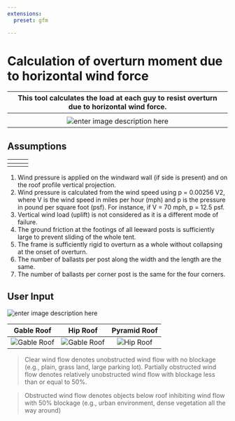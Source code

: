 ```yaml
---
extensions:
  preset: gfm

---
```


<h1 id="calculation-of-overturn-moment-due-to-horizontal-wind-force">Calculation of overturn moment due to horizontal wind force</h1>

<table>
<thead>
<tr>
<th align="center">This tool calculates the load at each guy to resist overturn due to horizontal wind force.</th>
</tr>
</thead>
<tbody>
<tr>
<td align="center"></td>
</tr>
<tr>
<td align="center"><img src="https://ballast.web.app/tent.png" alt="enter image description here"></td>
</tr>
</tbody>
</table><h2 id="assumptions">Assumptions</h2>

<table>
<thead>
<tr>
<th align="center"></th>
<th align="center"></th>
<th align="center"></th>
</tr>
</thead>
<tbody>
<tr>
<td align="center"><img src="https://ballast.web.app/p1.png" alt=""></td>
<td align="center"><img src="https://ballast.web.app/p2.png" alt=""></td>
<td align="center"><img src="https://ballast.web.app/p3.png" alt=""></td>
</tr>
</tbody>
</table><ol>
<li>Wind pressure is applied on the windward wall (if side is present) and on the roof profile vertical projection.</li>
<li>Wind pressure is calculated from the wind speed using p = 0.00256 V2, where V is the wind speed in miles per hour (mph) and p is the pressure in pound per square foot (psf). For instance, if V = 70 mph, p = 12.5 psf.</li>
<li>Vertical wind load (uplift) is not considered as it is a different mode of failure.</li>
<li>The ground friction at the footings of all leeward posts is sufficiently large to prevent sliding of the whole tent.</li>
<li>The frame is sufficiently rigid to overturn as a whole without collapsing at the onset  of overturn.</li>
<li>The number of ballasts per post along the width and the length are the same.</li>
<li>The number of ballasts per corner post is the same for the four corners.</li>
</ol>
<h2 id="user-input">User Input</h2>
<p><img src="https://ballast.web.app/labeled.png" alt="enter image description here"></p>

<table>
<thead>
<tr>
<th align="center">Gable Roof</th>
<th align="center">Hip Roof</th>
<th align="center">Pyramid Roof</th>
</tr>
</thead>
<tbody>
<tr>
<td align="center"><img src="https://ballast.web.app/gable.png" alt="Gable Roof"></td>
<td align="center"><img src="https://ballast.web.app/gable.png" alt="Gable Roof"></td>
<td align="center"><img src="https://ballast.web.app/hip.png" alt="Hip Roof"></td>
</tr>
</tbody>
</table><blockquote>
<p>Clear wind flow denotes unobstructed wind flow with no blockage (e.g., plain, grass land, large parking lot). Partially obstructed wind flow denotes relatively unobstructed wind flow with blockage less than or equal to 50%.</p>
</blockquote>
<blockquote>
<p>Obstructed wind flow denotes objects below roof inhibiting wind flow with 50% blockage (e.g., urban environment, dense vegetation all the way around)</p>
</blockquote>


